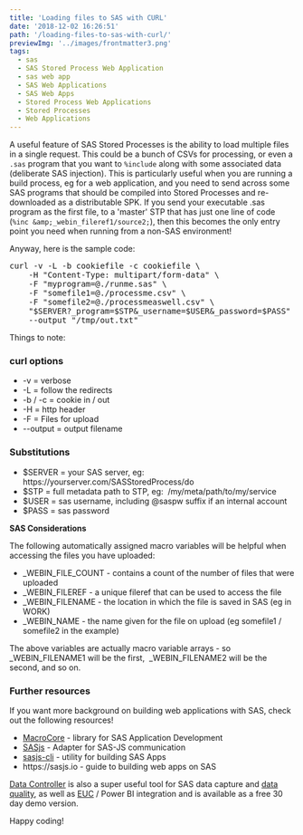 ```yaml
---
title: 'Loading files to SAS with CURL'
date: '2018-12-02 16:26:51'
path: '/loading-files-to-sas-with-curl/'
previewImg: '../images/frontmatter3.png'
tags:
  - sas
  - SAS Stored Process Web Application
  - sas web app
  - SAS Web Applications
  - SAS Web Apps
  - Stored Process Web Applications
  - Stored Processes
  - Web Applications
---
```


A useful feature of SAS Stored Processes is the ability to load multiple files in a single request. This could be a bunch of CSVs for processing, or even a `.sas` program that you want to `%include` along with some associated data (deliberate SAS injection). This is particularly useful when you are running a build process, eg for a web application, and you need to send across some SAS programs that should be compiled into Stored Processes and re-downloaded as a distributable SPK. If you send your executable .sas program as the first file, to a 'master' STP that has just one line of code (`%inc &amp;_webin_fileref1/source2;`), then this becomes the only entry point you need when running from a non-SAS environment!

Anyway, here is the sample code:

<pre>curl -v -L -b cookiefile -c cookiefile \
    -H "Content-Type: multipart/form-data" \
    -F "myprogram=@./runme.sas" \
    -F "somefile1=@./processme.csv" \
    -F "somefile2=@./processmeaswell.csv" \
    "$SERVER?_program=$STP&amp;_username=$USER&amp;_password=$PASS"
    --output "/tmp/out.txt"</pre>

Things to note:

<h3>curl options</h3>
<ul>
 	<li>-v = verbose</li>
 	<li>-L = follow the redirects</li>
 	<li>-b / -c = cookie in / out</li>
 	<li>-H = http header</li>
 	<li>-F = Files for upload</li>
 	<li>--output = output filename</li>
</ul>
<h3>Substitutions</h3>
<ul>
 	<li>$SERVER = your SAS server, eg: https://yourserver.com/SASStoredProcess/do</li>
 	<li>$STP = full metadata path to STP, eg:  /my/meta/path/to/my/service</li>
 	<li>$USER = sas username, including @saspw suffix if an internal account</li>
 	<li>$PASS = sas password</li>
</ul>
<strong>SAS Considerations</strong>

The following automatically assigned macro variables will be helpful when accessing the files you have uploaded:

<ul>
 	<li>_WEBIN_FILE_COUNT - contains a count of the number of files that were uploaded</li>
 	<li>_WEBIN_FILEREF - a unique fileref that can be used to access the file</li>
 	<li>_WEBIN_FILENAME - the location in which the file is saved in SAS (eg in WORK)</li>
 	<li>_WEBIN_NAME - the name given for the file on upload (eg somefile1 / somefile2 in the example)</li>
</ul>
The above variables are actually macro variable arrays - so _WEBIN_FILENAME1 will be the first,  _WEBIN_FILENAME2 will be the second, and so on.
<h3>Further resources</h3>
If you want more background on building web applications with SAS, check out the following resources!
<ul>
 	<li><a href="https://github.com/sasjs/core">MacroCore</a> - library for SAS Application Development</li>
 	<li><a href="https://github.com/sasjs/adapter">SASjs</a> - Adapter for SAS-JS communication</li>
 	<li><a href="https://github.com/sasjs/cli">sasjs-cli</a> - utility for building SAS Apps</li>
 	<li>https://sasjs.io - guide to building web apps on SAS</li>
</ul>
<a href="https://datacontroller.io">Data Controller</a> is also a super useful tool for SAS data capture and <a href="https://www.linkedin.com/pulse/zen-art-data-quality-allan-bowe/">data quality</a>, as well as <a href="https://datacontroller.io/euc-management-system/">EUC</a> / Power BI integration and is available as a free 30 day demo version.

Happy coding!
